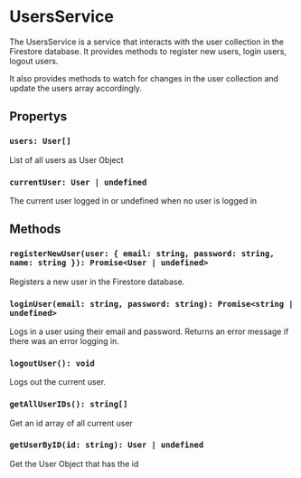 # UsersService

The UsersService is a service that interacts with the user collection in the Firestore database.
It provides methods to register new users, login users, logout users.

It also provides methods to watch for changes in the user collection and update the users array accordingly.

## Propertys

### `users: User[]`
List of all users as User Object

### `currentUser: User | undefined`
The current user logged in or undefined when no user is logged in


## Methods

### `registerNewUser(user: { email: string, password: string, name: string }): Promise<User | undefined>`
Registers a new user in the Firestore database.

### `loginUser(email: string, password: string): Promise<string | undefined>`
Logs in a user using their email and password. Returns an error message if there was an error logging in.

### `logoutUser(): void`
Logs out the current user.

### `getAllUserIDs(): string[]`
Get an id array of all current user

### `getUserByID(id: string): User | undefined `
Get the User Object that has the id